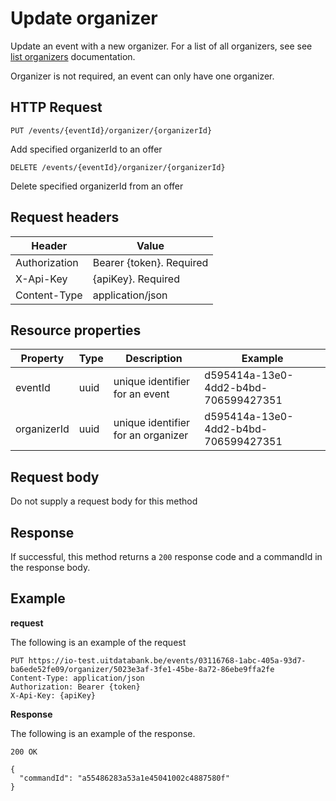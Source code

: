 ---
---

# Update organizer

Update an event with a new organizer. For a list of all organizers, see see [list organizers](/organizers/organizer-list) documentation.

Organizer is not required, an event can only have one organizer.

## HTTP Request

```
PUT /events/{eventId}/organizer/{organizerId}
```

Add specified organizerId to an offer

```
DELETE /events/{eventId}/organizer/{organizerId}
```

Delete specified organizerId from an offer

## Request headers

| Header        | Value                     |
| ------------- | ------------------------- |
| Authorization | Bearer {token}. Required  |
| X-Api-Key     | {apiKey}. Required        |
| Content-Type  | application/json          |

## Resource properties

| Property	| Type | Description | Example |
|--|--|--|--|
| eventId	| uuid | unique identifier for an event | d595414a-13e0-4dd2-b4bd-706599427351 |
| organizerId	| uuid | unique identifier for an organizer | d595414a-13e0-4dd2-b4bd-706599427351 |

## Request body

Do not supply a request body for this method

## Response

If successful, this method returns a `200` response code and a commandId in the response body.

## Example

**request**

The following is an example of the request

```
PUT https://io-test.uitdatabank.be/events/03116768-1abc-405a-93d7-ba6ede52fe09/organizer/5023e3af-3fe1-45be-8a72-86ebe9ffa2fe
Content-Type: application/json
Authorization: Bearer {token}
X-Api-Key: {apiKey}
```

**Response**

The following is an example of the response.

```
200 OK

{
  "commandId": "a55486283a53a1e45041002c4887580f"
}
```

